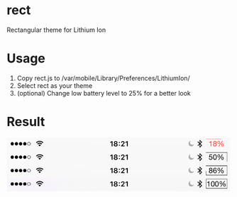 # rect
Rectangular theme for Lithium Ion
# Usage
1. Copy rect.js to /var/mobile/Library/Preferences/LithiumIon/
2. Select rect as your theme
3. (optional) Change low battery level to 25% for a better look

# Result
![Preview image](preview.png?raw=true "Preview")